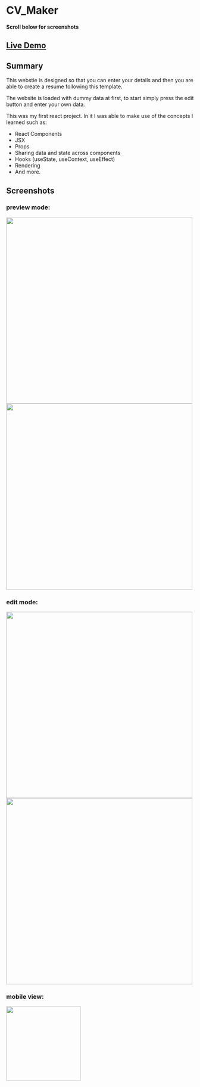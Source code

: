 # CV_Maker

**Scroll below for screenshots**

## [Live Demo](https://6609ee09d2b5ac1aefa8ca80--beautiful-crisp-5cc042.netlify.app/)


## Summary
This webstie is designed so that you can enter your details and then you are able to create a resume following this template.

The website is loaded with dummy data at first, to start simply press the edit button and enter your own data.

This was my first react project. In it I was able to make use of the concepts I learned such as:
- React Components
- JSX
- Props 
- Sharing data and state across components 
- Hooks (useState, useContext, useEffect)
- Rendering
- And more.

## Screenshots

### preview mode: 
<img src='https://github.com/abdullahkassem/CV_Maker/assets/67856840/0d305822-d98b-42ef-8839-9ed01172cc75' width='500'>
<img src='https://github.com/abdullahkassem/CV_Maker/assets/67856840/bfe61fd5-9d0b-41c9-bbb4-72ab49b29389' width='500'>

### edit mode:
<img src='https://github.com/abdullahkassem/CV_Maker/assets/67856840/80c0f707-424e-403c-b34a-ac366e5246cd' width='500'>
<img src='https://github.com/abdullahkassem/CV_Maker/assets/67856840/edf24cd0-013c-4e68-9930-6f27b248ecef' width='500'>

### mobile view:
<img src='https://github.com/abdullahkassem/CV_Maker/assets/67856840/66407fe4-2444-4ab8-9280-1bb517ba017b' width='200'>


